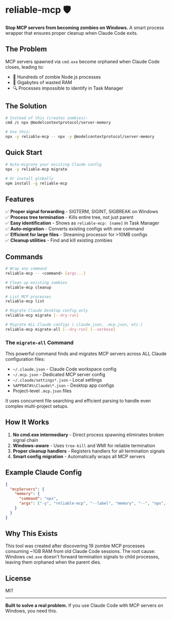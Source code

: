 # reliable-mcp 🛡️

**Stop MCP servers from becoming zombies on Windows.** A smart process wrapper that ensures proper cleanup when Claude Code exits.

## The Problem

MCP servers spawned via `cmd.exe` become orphaned when Claude Code closes, leading to:
- 🧟 Hundreds of zombie Node.js processes
- 💾 Gigabytes of wasted RAM  
- 🔍 Processes impossible to identify in Task Manager

## The Solution

```bash
# Instead of this (creates zombies):
cmd /c npx @modelcontextprotocol/server-memory

# Use this:
npx -y reliable-mcp -- npx -y @modelcontextprotocol/server-memory
```

## Quick Start

```bash
# Auto-migrate your existing Claude config
npx -y reliable-mcp migrate

# Or install globally
npm install -g reliable-mcp
```

## Features

✅ **Proper signal forwarding** - SIGTERM, SIGINT, SIGBREAK on Windows  
✅ **Process tree termination** - Kills entire tree, not just parent  
✅ **Easy identification** - Shows as `reliable-mcp: [name]` in Task Manager  
✅ **Auto-migration** - Converts existing configs with one command  
✅ **Efficient for large files** - Streaming processor for >10MB configs  
✅ **Cleanup utilities** - Find and kill existing zombies  

## Commands

```bash
# Wrap any command
reliable-mcp -- <command> [args...]

# Clean up existing zombies
reliable-mcp cleanup

# List MCP processes
reliable-mcp list

# Migrate Claude Desktop config only
reliable-mcp migrate [--dry-run]

# Migrate ALL Claude configs (.claude.json, .mcp.json, etc.)
reliable-mcp migrate-all [--dry-run] [--verbose]
```

### The `migrate-all` Command

This powerful command finds and migrates MCP servers across ALL Claude configuration files:
- `~/.claude.json` - Claude Code workspace config
- `~/.mcp.json` - Dedicated MCP server config
- `~/.claude/settings*.json` - Local settings
- `%APPDATA%\Claude\*.json` - Desktop app configs
- Project-level `.mcp.json` files

It uses concurrent file searching and efficient parsing to handle even complex multi-project setups.

## How It Works

1. **No cmd.exe intermediary** - Direct process spawning eliminates broken signal chain
2. **Windows-aware** - Uses `tree-kill` and WMI for reliable termination
3. **Proper cleanup handlers** - Registers handlers for all termination signals
4. **Smart config migration** - Automatically wraps all MCP servers

## Example Claude Config

```json
{
  "mcpServers": {
    "memory": {
      "command": "npx",
      "args": ["-y", "reliable-mcp", "--label", "memory", "--", "npx", "-y", "@modelcontextprotocol/server-memory"]
    }
  }
}
```

## Why This Exists

This tool was created after discovering 19 zombie MCP processes consuming ~1GB RAM from old Claude Code sessions. The root cause: Windows `cmd.exe` doesn't forward termination signals to child processes, leaving them orphaned when the parent dies.

## License

MIT

---

**Built to solve a real problem.** If you use Claude Code with MCP servers on Windows, you need this.